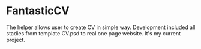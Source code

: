 # FantasticCV
The helper allows user  to create CV in simple way.
Development included all stadies from template CV.psd to real one page website.
It's my current project.

